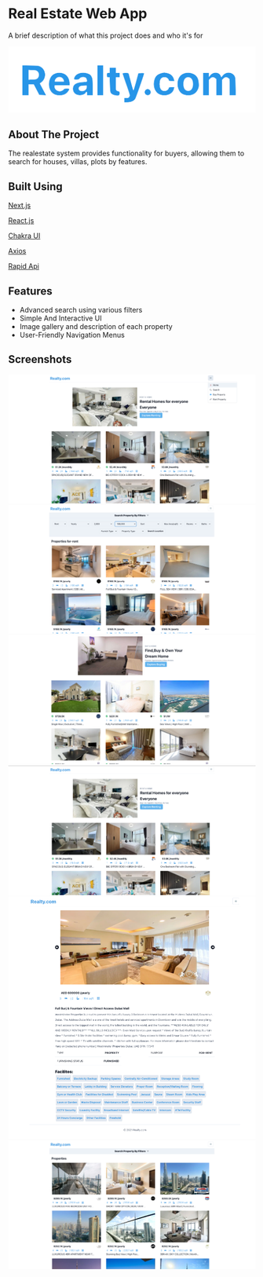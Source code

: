 
# Real Estate Web App

A brief description of what this project does and who it's for


![Logo](assets/readme/EstateLogo.png)


## About The Project
The  realestate  system  provides  functionality  for  buyers,  allowing them to search  for houses, villas, plots by  features.
## Built Using
[Next.js](https://nextjs.org/)

[React.js](https://reactjs.org/)

[Chakra UI](https://chakra-ui.com/guides/with-nextjs)

[Axios](https://axios-http.com/)

[Rapid Api](https://rapidapi.com/)
## Features

- Advanced search using various filters
- Simple And Interactive UI
- Image gallery and description of each property
- User-Friendly Navigation Menus


## Screenshots

![App Screenshot](assets/readme/SS1.png)
![App Screenshot](assets/readme/SS2.png)
![App Screenshot](assets/readme/SS3.png)
![App Screenshot](assets/readme/SS4.png)
![App Screenshot](assets/readme/SS5.png)
![App Screenshot](assets/readme/SS6.png)

